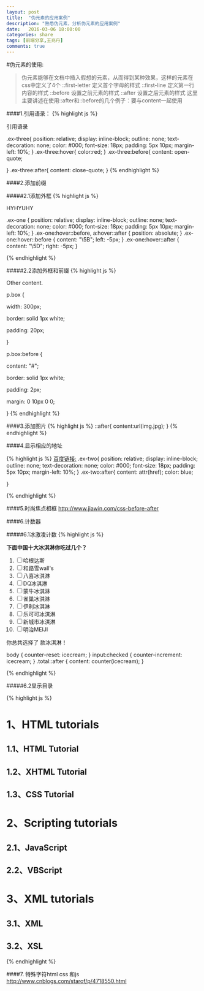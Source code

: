 ```yaml
---
layout: post
title:  "伪元素的应用案例"
description: "熟悉伪元素，分析伪元素的应用案例"
date:   2016-03-06 18:00:00
categories: share
tags: [前端分享,王兆丹]
comments: true
---
```


#伪元素的使用:
>伪元素能够在文档中插入假想的元素，从而得到某种效果，这样的元素在css中定义了4个
::first-letter  定义首个字母的样式
::first-line   定义第一行内容的样式
::before     设置之前元素的样式
::after      设置之后元素的样式
>这里主要讲述在使用::after和::before的几个例子：要与content一起使用

####1.引用语录：
  {% highlight js %}
 <p class="ex-three"> 引用语录 </p>

  .ex-three{
            position: relative;
            display: inline-block;
            outline: none;
            text-decoration: none;
            color: #000;
            font-size: 18px;
            padding: 5px 10px;
            margin-left: 10%;
  }
  .ex-three:hover{
          color:red;
   }
  .ex-three:before{
         content: open-quote;

   }
   .ex-three:after{
        content: close-quote;
   }
  {% endhighlight %}

####2.添加前缀

#####2.1添加外框
{% highlight js %}
<p class="ex-one" >HYHYUHY</p>
 .ex-one {
            position: relative;
            display: inline-block;
            outline: none;
            text-decoration: none;
            color: #000;
            font-size: 18px;
            padding: 5px 10px;
            margin-left: 10%;
        }
        .ex-one:hover::before, a:hover::after { position: absolute; }
        .ex-one:hover::before { content: "\5B"; left: -5px; }
        .ex-one:hover::after { content: "\5D"; right:  -5px; }

{% endhighlight %}

#####2.2添加外框和前缀
{% highlight js %}
<p class="box">Other content.</p> 

p.box {  

  width: 300px;  

  border: solid 1px white;  

  padding: 20px;  

}  

   

p.box:before {  

  content: "#";  

  border: solid 1px white;  

  padding: 2px;  

  margin: 0 10px 0 0;  

}
{% endhighlight %}

####3.添加图片
{% highlight js %}
::after{
   content:url(img.jpg);
}
{% endhighlight %}
 

####4.显示相应的地址

{% highlight js %}
<a class="ex-two" href="http://www.baidu.com">百度链接:</a>
.ex-two{
            position: relative;
            display: inline-block;
            outline: none;
            text-decoration: none;
            color: #000;
            font-size: 18px;
            padding: 5px 10px;
            margin-left: 10%;
 }
 .ex-two:after{
            content: attr(href);
            color: blue;

 }

 {% endhighlight %}

####5.时尚焦点相框   http://www.jiawin.com/css-before-after

 

 

####6.计数器

#####6.1冰激凌计数
{% highlight js %}

<strong>下面中国十大冰淇淋你吃过几个？</strong>
<ol>
    <li><input type="checkbox" id="icecream1"><label for="icecream1">哈根达斯</label></li>
    <li><input type="checkbox" id="icecream2"><label for="icecream2">和路雪wall's</label></li>
    <li><input type="checkbox" id="icecream3"><label for="icecream3">八喜冰淇淋</label></li>
    <li><input type="checkbox" id="icecream4"><label for="icecream4">DQ冰淇淋</label></li>
    <li><input type="checkbox" id="icecream5"><label for="icecream5">蒙牛冰淇淋</label></li>
    <li><input type="checkbox" id="icecream6"><label for="icecream6">雀巢冰淇淋</label></li>
    <li><input type="checkbox" id="icecream7"><label for="icecream7">伊利冰淇淋</label></li>    
    <li><input type="checkbox" id="icecream8"><label for="icecream8">乐可可冰淇淋</label></li>
    <li><input type="checkbox" id="icecream9"><label for="icecream9">新城市冰淇淋</label></li>
    <li><input type="checkbox" id="icecream10"><label for="icecream10">明治MEIJI</label></li>
</ol>
你总共选择了 <strong class="total"></strong> 款冰淇淋！

body {
  counter-reset: icecream;
}
input:checked {
  counter-increment: icecream;
}
.total::after {
  content: counter(icecream);
}

{% endhighlight %}



#####6.2显示目录 

 
{% highlight js %}
<style>

body{
    counter-reset: section;
}
h1{
    counter-reset: subsection;
}
h1:before{
    counter-increment:section;
    content:counter(section) "、";
}

h2:before{
    counter-increment:subsection;
    content: counter(section) "." counter(subsection) "、";
}

</style>


<body>

<h1>HTML tutorials</h1>

<h2>HTML Tutorial</h2>

<h2>XHTML Tutorial</h2>

<h2>CSS Tutorial</h2>

 

<h1>Scripting tutorials</h1>

<h2>JavaScript</h2>

<h2>VBScript</h2>

<h1>XML tutorials</h1>

<h2>XML</h2>

<h2>XSL</h2>

</body>

 {% endhighlight %}

####7. 特殊字符html css 和js
http://www.cnblogs.com/starof/p/4718550.html



